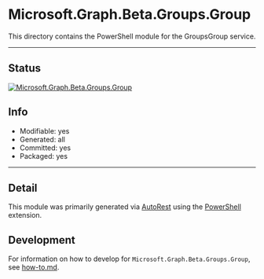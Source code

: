 <!-- region Generated -->
# Microsoft.Graph.Beta.Groups.Group
This directory contains the PowerShell module for the GroupsGroup service.

---
## Status
[![Microsoft.Graph.Beta.Groups.Group](https://img.shields.io/powershellgallery/v/Microsoft.Graph.Beta.Groups.Group.svg?style=flat-square&label=Microsoft.Graph.Beta.Groups.Group "Microsoft.Graph.Beta.Groups.Group")](https://www.powershellgallery.com/packages/Microsoft.Graph.Beta.Groups.Group/)

## Info
- Modifiable: yes
- Generated: all
- Committed: yes
- Packaged: yes

---
## Detail
This module was primarily generated via [AutoRest](https://github.com/Azure/autorest) using the [PowerShell](https://github.com/Azure/autorest.powershell) extension.

## Development
For information on how to develop for `Microsoft.Graph.Beta.Groups.Group`, see [how-to.md](how-to.md).
<!-- endregion -->
